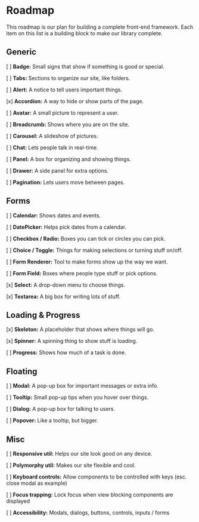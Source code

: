 # Roadmap

This roadmap is our plan for building a complete front-end framework. Each item on this list is  a building block to make our library complete.

## Generic 

[ ] **Badge:** Small signs that show if something is good or special.

[ ] **Tabs:** Sections to organize our site, like folders.

[ ] **Alert:** A notice to tell users important things.

[x] **Accordion:** A way to hide or show parts of the page.

[ ] **Avatar:** A small picture to represent a user.

[ ] **Breadcrumb:** Shows where you are on the site.

[ ] **Carousel:** A slideshow of pictures.

[ ] **Chat:** Lets people talk in real-time.

[ ] **Panel:** A box for organizing and showing things.

[ ] **Drawer:** A side panel for extra options.

[ ] **Pagination:** Lets users move between pages.

## Forms

[ ] **Calendar:** Shows dates and events.

[ ] **DatePicker:** Helps pick dates from a calendar.

[ ] **Checkbox / Radio:** Boxes you can tick or circles you can pick.

[ ] **Choice / Toggle:** Things for making selections or turning stuff on/off.

[ ] **Form Renderer:** Tool to make forms show up the way we want.

[ ] **Form Field:** Boxes where people type stuff or pick options.

[x] **Select:** A drop-down menu to choose things.

[x] **Textarea:** A big box for writing lots of stuff.

## Loading & Progress

[x] **Skeleton:** A placeholder that shows where things will go.

[x] **Spinner:** A spinning thing to show stuff is loading.

[ ] **Progress:** Shows how much of a task is done.

## Floating 

[ ] **Modal:** A pop-up box for important messages or extra info.

[ ] **Tooltip:** Small pop-up tips when you hover over things.

[ ] **Dialog:** A pop-up box for talking to users.

[ ] **Popover:** Like a tooltip, but bigger.

## Misc

[ ] **Responsive util:** Helps our site look good on any device.

[ ] **Polymorphy util:** Makes our site flexible and cool.

[ ] **Keyboard controls:** Allow components to be controlled with keys (esc. close modal as example)

[ ] **Focus trapping:** Lock focus when view blocking components are displayed

[ ] **Accessibility:** Modals, dialogs, buttons, controls, inputs / forms